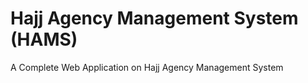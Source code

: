 # Hajj Agency Management System (HAMS) 
A Complete Web Application on Hajj Agency Management System
